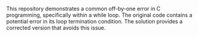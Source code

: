 This repository demonstrates a common off-by-one error in C programming, specifically within a while loop.  The original code contains a potential error in its loop termination condition.  The solution provides a corrected version that avoids this issue.
